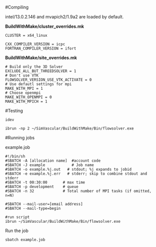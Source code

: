 #Compiling

intel/13.0.2.146 and mvapich2/1.9a2 are loaded by default.

**BuildWithMake/cluster_overrides.mk**
~~~
CLUSTER = x64_linux

CXX_COMPILER_VERSION = icpc
FORTRAN_COMPILER_VERSION = ifort
~~~

**BuildWithMake/site_overrides.mk**
~~~
# Build only the 3D Solver
EXCLUDE_ALL_BUT_THREEDSOLVER = 1
# Don't use VTK
FLOWSOLVER_VERSION_USE_VTK_ACTIVATE = 0
# Use defautl settings for mpi
MAKE_WITH_MPI = 1
# Choose openmpi
MAKE_WITH_OPENMPI = 0
MAKE_WITH_MPICH = 1
~~~

#Testing

~~~
idev
~~~

~~~
ibrun -np 2 ~/SimVascular/BuildWithMake/Bin/flowsolver.exe
~~~

#Running jobs

example.job
~~~
#!/bin/sh
#SBATCH -A [allocation name]  #account code
#SBATCH -J example            # Job name
#SBATCH -o example.%j.out   # stdout; %j expands to jobid
#SBATCH -e example.%j.err   # stderr; skip to combine stdout and stderr
#SBATCH -t 00:30:00       # max time
#SBATCH -p development    # queue
#SBATCH -n 32             # Total number of MPI tasks (if omitted, n=N)

#SBATCH --mail-user=[email address]
#SBATCH --mail-type=begin

#run script
ibrun ~/SimVascular/BuildWithMake/Bin/flowsolver.exe
~~~

Run the job
~~~
sbatch example.job
~~~
